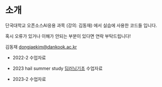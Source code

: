 # 소개

단국대학교 오픈소스AI응용 과목 (강의: 김동재) 에서 실습에 사용한 코드들 입니다.

혹시 오류가 있거나 이해가 안되는 부분이 있다면 연락 부탁드립니다! 

김동재 dongjaekim@dankook.ac.kr  


- 2022-2 수업자료

- 2023 hail summer study [딥러닝기초](https://hail.dankook.ac.kr/dbc2bc93-08fd-49b0-a92a-4d9251c10928) 수업자료 

- 2023-2 수업자료

